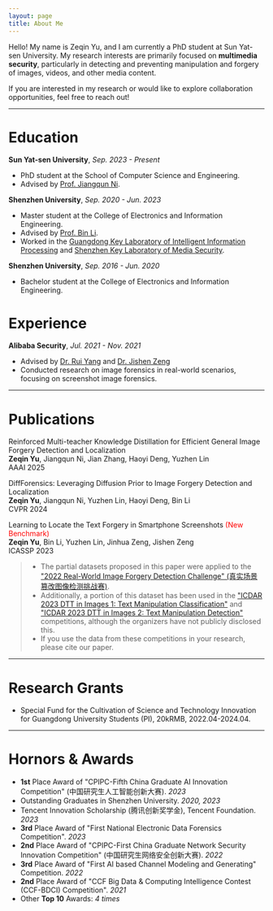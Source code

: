 ```yaml
---
layout: page
title: About Me
---
```


Hello! My name is Zeqin Yu, and I am currently a PhD student at Sun Yat-sen University. 
My research interests are primarily focused on **multimedia security**, particularly in detecting and preventing manipulation and forgery of images, videos, and other media content.

If you are interested in my research or would like to explore collaboration opportunities, feel free to reach out!

----------------------------

# Education

**Sun Yat-sen University**, *Sep. 2023 - Present*

- PhD student at the School of Computer Science and Engineering.
- Advised by [Prof. Jiangqun Ni](https://scst.sysu.edu.cn/members/members01/1408534.htm).

**Shenzhen University**, *Sep. 2020 - Jun. 2023*

- Master student at the College of Electronics and Information Engineering.
- Advised by [Prof. Bin Li](https://scholar.google.com/citations?user=g0iR9IkAAAAJ&hl=en).
- Worked in the [Guangdong Key Laboratory of Intelligent Information Processing](https://iip.szu.edu.cn/) and [Shenzhen Key Laboratory of Media Security](https://media-sec.szu.edu.cn/index.htm).


**Shenzhen University**, *Sep. 2016 - Jun. 2020*

- Bachelor student at the College of Electronics and Information Engineering.


# Experience
**Alibaba Security**, *Jul. 2021 - Nov. 2021*

- Advised by [Dr. Rui Yang](https://ieeexplore.ieee.org/author/37089437837) and [Dr. Jishen Zeng](https://scholar.google.com/citations?user=KCpNs7cAAAAJ&hl=en)
- Conducted research on image forensics in real-world scenarios, focusing on screenshot image forensics.

----------------------------

# Publications

Reinforced Multi-teacher Knowledge Distillation for Efficient General Image Forgery Detection and Localization  
**Zeqin Yu**, Jiangqun Ni, Jian Zhang, Haoyi Deng, Yuzhen Lin  
AAAI 2025

DiffForensics: Leveraging Diffusion Prior to Image Forgery Detection and Localization  
**Zeqin Yu**, Jiangqun Ni, Yuzhen Lin, Haoyi Deng, Bin Li   
CVPR 2024

Learning to Locate the Text Forgery in Smartphone Screenshots <span style="color:red;">(New Benchmark)</span>  
**Zeqin Yu**, Bin Li, Yuzhen Lin, Jinhua Zeng, Jishen Zeng  
ICASSP 2023  
> - The partial datasets proposed in this paper were applied to the ["2022 Real-World Image Forgery Detection Challenge" (真实场景篡改图像检测挑战赛)](https://tianchi.aliyun.com/competition/entrance/531945/introduction?spm=5176.12281949.1003.1.c90d2448TlNT6k).
> - Additionally, a portion of this dataset has been used in the ["ICDAR 2023 DTT in Images 1: Text Manipulation Classification"](https://tianchi.aliyun.com/competition/entrance/532048/rankingList) and ["ICDAR 2023 DTT in Images 2: Text Manipulation Detection"](https://tianchi.aliyun.com/competition/entrance/532052/introduction?spm=5176.12281957.0.0.4c885d9bYCL71E) competitions, although the organizers have not publicly disclosed this.
> - If you use the data from these competitions in your research, please cite our paper.

----------------------------

# Research Grants
- Special Fund for the Cultivation of Science and Technology Innovation for Guangdong University Students (PI), 20kRMB, 2022.04-2024.04.

----------------------------

# Hornors & Awards

- **1st** Place Award of "CPIPC-Fifth China Graduate AI Innovation Competition" (中国研究生人工智能创新大赛). *2023*
- Outstanding Graduates in Shenzhen University.  *2020, 2023*
- Tencent Innovation Scholarship (腾讯创新奖学金), Tencent Foundation. *2023*  
- **3rd** Place Award of "First National Electronic Data Forensics Competition". *2023*  
- **2nd** Place Award of "CPIPC-First China Graduate Network Security Innovation Competition" (中国研究生网络安全创新大赛). *2022*  
- **3rd** Place Award of "First AI based Channel Modeling and Generating" Competition. *2022*  
- **2nd** Place Award of "CCF Big Data & Computing Intelligence Contest (CCF-BDCI) Competition". *2021*
- Other **Top 10** Awards: *4 times*



